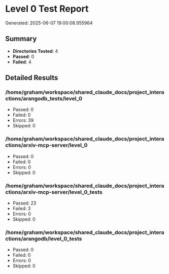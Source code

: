 # Level 0 Test Report

Generated: 2025-06-07 19:00:08.955964

## Summary

- **Directories Tested**: 4
- **Passed**: 0
- **Failed**: 4

## Detailed Results

### /home/graham/workspace/shared_claude_docs/project_interactions/arangodb_tests/level_0

- Passed: 0
- Failed: 0
- Errors: 39
- Skipped: 0

### /home/graham/workspace/shared_claude_docs/project_interactions/arxiv-mcp-server/level_0

- Passed: 0
- Failed: 0
- Errors: 0
- Skipped: 0

### /home/graham/workspace/shared_claude_docs/project_interactions/arxiv-mcp-server/level_0_tests

- Passed: 23
- Failed: 3
- Errors: 0
- Skipped: 0

### /home/graham/workspace/shared_claude_docs/project_interactions/arangodb/level_0_tests

- Passed: 0
- Failed: 0
- Errors: 0
- Skipped: 0

